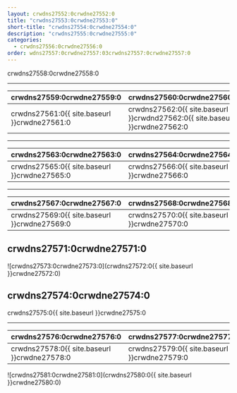 ```yaml
---
layout: crwdns27552:0crwdne27552:0
title: "crwdns27553:0crwdne27553:0"
short-title: "crwdns27554:0crwdne27554:0"
description: "crwdns27555:0crwdne27555:0"
categories:
  - crwdns27556:0crwdne27556:0
order: wdns27557:0crwdne27557:03crwdns27557:0crwdne27557:0
---
```

crwdns27558:0crwdne27558:0

<hr />

| crwdns27559:0crwdne27559:0                               | crwdns27560:0crwdne27560:0                                                  |
| -------------------------------------------------------- | --------------------------------------------------------------------------- |
| crwdns27561:0{{ site.baseurl }}crwdne27561:0&nbsp;&nbsp; | crwdns27562:0{{ site.baseurl }}crwdnd27562:0{{ site.baseurl }}crwdne27562:0 |

<hr />

| crwdns27563:0crwdne27563:0                               | crwdns27564:0crwdne27564:0                   |
| -------------------------------------------------------- | -------------------------------------------- |
| crwdns27565:0{{ site.baseurl }}crwdne27565:0&nbsp;&nbsp; | crwdns27566:0{{ site.baseurl }}crwdne27566:0 |

<hr />

| crwdns27567:0crwdne27567:0                               | crwdns27568:0crwdne27568:0                   |
| -------------------------------------------------------- | -------------------------------------------- |
| crwdns27569:0{{ site.baseurl }}crwdne27569:0&nbsp;&nbsp; | crwdns27570:0{{ site.baseurl }}crwdne27570:0 |

## crwdns27571:0crwdne27571:0

![crwdns27573:0crwdne27573:0](crwdns27572:0{{ site.baseurl }}crwdne27572:0)

## crwdns27574:0crwdne27574:0

crwdns27575:0{{ site.baseurl }}crwdne27575:0

<hr />

| crwdns27576:0crwdne27576:0                   | crwdns27577:0crwdne27577:0                   |
| -------------------------------------------- | -------------------------------------------- |
| crwdns27578:0{{ site.baseurl }}crwdne27578:0 | crwdns27579:0{{ site.baseurl }}crwdne27579:0 |

![crwdns27581:0crwdne27581:0](crwdns27580:0{{ site.baseurl }}crwdne27580:0)